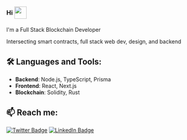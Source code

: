 ### Hi <img src="https://media.giphy.com/media/11JTxkrmq4bGE0/giphy.gif" width="32" style="vertical-align:middle; margin-bottom:4px;" />


I'm a Full Stack Blockchain Developer

Intersecting smart contracts, full stack web dev, design, and backend

## 🛠️ Languages and Tools:

- **Backend**: Node.js, TypeScript, Prisma
- **Frontend**: React, Next.js
- **Blockchain**: Solidity, Rust

## 📫 Reach me:

[![Twitter Badge](https://img.shields.io/badge/Twitter-@kartik0x1-1DA1F2?style=for-the-badge&logo=twitter)](https://dub.sh/kartik0x1)
[![LinkedIn Badge](https://img.shields.io/badge/LinkedIn-Kartik%20Doda-0077B5?style=for-the-badge&logo=linkedin)](https://www.linkedin.com/in/kartikd4152g/)
